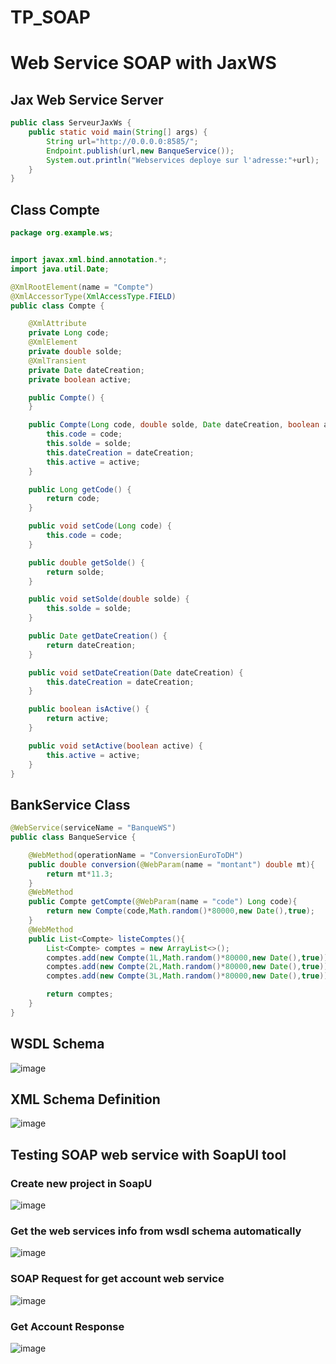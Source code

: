 # TP_SOAP
# Web Service SOAP with JaxWS

## Jax Web Service Server
```java
public class ServeurJaxWs {
    public static void main(String[] args) {
        String url="http://0.0.0.0:8585/";
        Endpoint.publish(url,new BanqueService());
        System.out.println("Webservices deploye sur l'adresse:"+url);
    }
}
``` 

## Class Compte

```java
package org.example.ws;


import javax.xml.bind.annotation.*;
import java.util.Date;

@XmlRootElement(name = "Compte")
@XmlAccessorType(XmlAccessType.FIELD)
public class Compte {

    @XmlAttribute
    private Long code;
    @XmlElement
    private double solde;
    @XmlTransient
    private Date dateCreation;
    private boolean active;

    public Compte() {
    }

    public Compte(Long code, double solde, Date dateCreation, boolean active) {
        this.code = code;
        this.solde = solde;
        this.dateCreation = dateCreation;
        this.active = active;
    }

    public Long getCode() {
        return code;
    }

    public void setCode(Long code) {
        this.code = code;
    }

    public double getSolde() {
        return solde;
    }

    public void setSolde(double solde) {
        this.solde = solde;
    }

    public Date getDateCreation() {
        return dateCreation;
    }

    public void setDateCreation(Date dateCreation) {
        this.dateCreation = dateCreation;
    }

    public boolean isActive() {
        return active;
    }

    public void setActive(boolean active) {
        this.active = active;
    }
}
``` 

## BankService Class
```java
@WebService(serviceName = "BanqueWS")
public class BanqueService {

    @WebMethod(operationName = "ConversionEuroToDH")
    public double conversion(@WebParam(name = "montant") double mt){
        return mt*11.3;
    }
    @WebMethod
    public Compte getCompte(@WebParam(name = "code") Long code){
        return new Compte(code,Math.random()*80000,new Date(),true);
    }
    @WebMethod
    public List<Compte> listeComptes(){
        List<Compte> comptes = new ArrayList<>();
        comptes.add(new Compte(1L,Math.random()*80000,new Date(),true));
        comptes.add(new Compte(2L,Math.random()*80000,new Date(),true));
        comptes.add(new Compte(3L,Math.random()*80000,new Date(),true));

        return comptes;
    }
}
``` 

## WSDL Schema

![image](https://user-images.githubusercontent.com/52087288/197517761-179ac005-3f7a-45ef-8130-87ef46114406.png)

## XML Schema Definition

![image](https://user-images.githubusercontent.com/52087288/197518031-48f2a240-8f54-48c2-bc51-0d9cd82583a5.png)


## Testing SOAP web service with SoapUI tool

### Create new project in SoapU

![image](https://user-images.githubusercontent.com/62752474/180603541-3920fa3a-ce30-4371-bd72-2e8bb521a1cd.png)

### Get the web services info from wsdl schema automatically

![image](https://user-images.githubusercontent.com/62752474/180603551-1435ae90-c593-4253-b7d9-48cb58229c3f.png)
### SOAP Request for get account web service

![image](https://user-images.githubusercontent.com/62752474/180603560-95598f5e-e5c3-48cb-b825-9d8aa9f49284.png)

### Get Account Response 

![image](https://user-images.githubusercontent.com/62752474/180603571-fb231739-5409-4929-8fb8-9e0f9f700a17.png)
